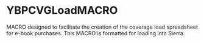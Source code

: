 # YBPCVGLoadMACRO
MACRO designed to facilitate the creation of the coverage load spreadsheet for e-book purchases. This MACRO is formatted for loading into Sierra.
